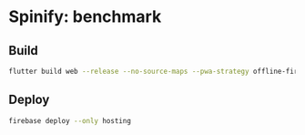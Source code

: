 # Spinify: benchmark

## Build

```bash
flutter build web --release --no-source-maps --pwa-strategy offline-first --web-renderer canvaskit --web-resources-cdn --base-href /
```

## Deploy

```bash
firebase deploy --only hosting
```
